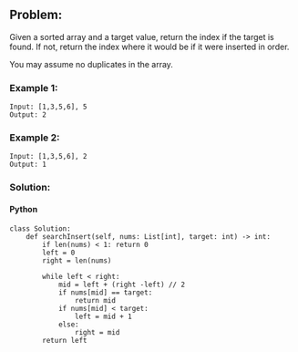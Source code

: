## Problem:

Given a sorted array and a target value, return the index if the target is found. If not, return the index where it would be if it were inserted in order.

You may assume no duplicates in the array.

### Example 1:

```
Input: [1,3,5,6], 5
Output: 2
```

### Example 2:

```
Input: [1,3,5,6], 2
Output: 1
```

### Solution:

#### Python

```
class Solution:
    def searchInsert(self, nums: List[int], target: int) -> int:
        if len(nums) < 1: return 0
        left = 0
        right = len(nums)

        while left < right:
            mid = left + (right -left) // 2
            if nums[mid] == target:
                return mid
            if nums[mid] < target:
                left = mid + 1
            else:
                right = mid
        return left

```
